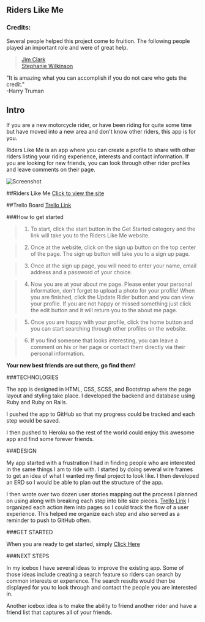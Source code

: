## Riders Like Me


### Credits:   
Several people helped this project come to fruition. The following people played an important role and were of great help.     
        
>[Jim Clark](https://github.com/jim-clark)     
>[Stephanie Wilkinson](https://github.com/stephaniewilkinson)   

"It is amazing what you can accomplish if you do not care who gets the credit."   
-Harry Truman

## Intro

If you are a new motorcycle rider, or have been riding for quite some time but have moved into a new area and don't know other riders, this app is for you.   

Riders Like Me is an app where you can create a profile to share with other riders listing your riding experience, interests and contact information. If you are looking for new friends, you can look through other rider profiles and leave comments on their page. 
  

![Screenshot](img/newScreenShot.png)  


  

##Riders Like Me
[Click to view the site](https://secure-bastion-77910.herokuapp.com/
)
  
##Trello Board 
[Trello Link](https://trello.com/b/FOi7VLvM/riders-like-me)

###How to get started


>1) To start, click the start button in the Get Started category and the link will take you to the Riders Like Me website. 

>2) Once at the website, click on the sign up button on the top center of the page. The sign up button will take you to a sign up page.    

>3) Once at the sign up page, you will need to enter your name, email address and a password of your choice.    

>4) Now you are at your about me page. Please enter your personal information, don't forget to upload a photo for your profile! When you are finished, click the Update Rider button and you can view your profile. If you are not happy or missed something just click the edit button and it will return you to the about me page.   

>5) Once you are happy with your profile, click the home button and you can start searching through other profiles on the website.     

>6) If you find someone that looks interesting, you can leave a comment on his or her page or contact them directly via their personal information. 

**Your new best friends are out there, go find them!**

###TECHNOLOGIES

The app is designed in HTML, CSS, SCSS, and Bootstrap where the page layout and styling take place. I developed the backend and database using Ruby and Ruby on Rails.

I pushed the app to GitHub so that my progress could be tracked and each 
step would be saved.    

I then pushed to Heroku so the rest of the world could enjoy this awesome app and find some forever friends.  

###DESIGN

My app started with a frustration I had in finding people who are interested in the same things I am to ride with. I started by 
doing several wire frames to get an idea of what I wanted my final project to
look like. I then developed an ERD so I would be able to plan out the structure of the app.    
  
I then wrote over two dozen user stories mapping out the process I planned on using along with breaking each step into bite size pieces. [Trello Link](https://trello.com/b/FOi7VLvM/riders-like-me) I organized 
each action item into pages so I could track the flow of a user experience. This helped me 
organize each step and also served as a reminder to push to GitHub often.

###GET STARTED

When you are ready to get started, simply [Click Here](https://secure-bastion-77910.herokuapp.com/)

###NEXT STEPS

In my icebox I have several ideas to improve the existing app. Some of those 
ideas include creating a search feature so riders can search by common interests or experience. The search results would then be displayed for you to look through and contact the people you are interested in.    

Another icebox idea is to make the ability to friend another rider and have a friend list that captures all of your friends.   
